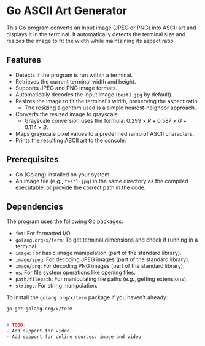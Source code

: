 # Go ASCII Art Generator

This Go program converts an input image (JPEG or PNG) into ASCII art and displays it in the terminal. It automatically detects the terminal size and resizes the image to fit the width while maintaining its aspect ratio.

## Features

* Detects if the program is run within a terminal.
* Retrieves the current terminal width and height.
* Supports JPEG and PNG image formats.
* Automatically decodes the input image (`test1.jpg` by default).
* Resizes the image to fit the terminal's width, preserving the aspect ratio.
    * The resizing algorithm used is a simple nearest-neighbor approach.
* Converts the resized image to grayscale.
    * Grayscale conversion uses the formula: $0.299 \times R + 0.587 \times G + 0.114 \times B$.
* Maps grayscale pixel values to a predefined ramp of ASCII characters.
* Prints the resulting ASCII art to the console.

## Prerequisites

* Go (Golang) installed on your system.
* An image file (e.g., `test1.jpg`) in the same directory as the compiled executable, or provide the correct path in the code.

## Dependencies

The program uses the following Go packages:

* `fmt`: For formatted I/O.
* `golang.org/x/term`: To get terminal dimensions and check if running in a terminal.
* `image`: For basic image manipulation (part of the standard library).
* `image/jpeg`: For decoding JPEG images (part of the standard library).
* `image/png`: For decoding PNG images (part of the standard library).
* `os`: For file system operations like opening files.
* `path/filepath`: For manipulating file paths (e.g., getting extensions).
* `strings`: For string manipulation.

To install the `golang.org/x/term` package if you haven't already:
```bash
go get golang.org/x/term


# TODO:
- Add support for video
- Add support for online sources: image and video
